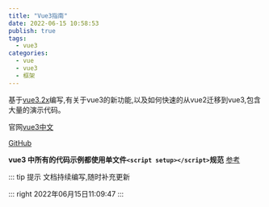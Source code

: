 ```yaml
---
title: "Vue3指南"
date: 2022-06-15 10:58:53
publish: true
tags: 
  - vue3 
categories:
  - vue 
  - vue3
  - 框架
---
```


基于[vue3.2x](https://www.npmjs.com/package/vue)编写,有关于vue3的新功能,以及如何快速的从vue2迁移到vue3,包含大量的演示代码。

官网[vue3中文](https://v3.cn.vuejs.org/)

[GitHub](https://github.com/vuejs/core)


**vue3 中所有的代码示例都使用单文件`<script setup></script>`规范** [参考](https://v3.cn.vuejs.org/api/sfc-script-setup.html#%E5%9F%BA%E6%9C%AC%E8%AF%AD%E6%B3%95)

::: tip 提示
  文档持续编写,随时补充更新
  
::: right
  2022年06月15日11:09:47 
:::